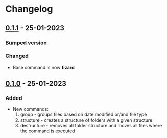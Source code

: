 # Changelog


## [0.1.1] - 25-01-2023

### Bumped version

### Changed
- Base command is now **fizard**

## [0.1.0] - 25-01-2023
### Added
- New commands:
    1. group - groups files based on date modified or/and file type
    2. structure - creates a structure of folders with a given structure
    3. destructure - removes all folder structure and moves all files where the command is executed

[0.1.0]: https://github.com/JoseLu-Dev/file-cli/compare/v0.0.0...v0.1.0
[0.1.1]: https://github.com/JoseLu-Dev/file-cli/compare/v0.1.0...v0.1.1